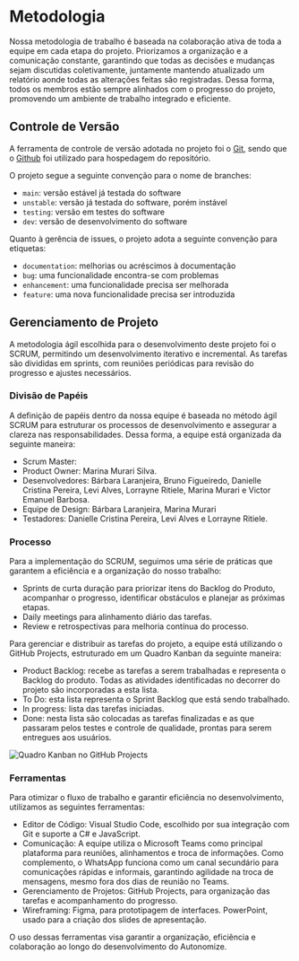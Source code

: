 
# Metodologia

Nossa metodologia de trabalho é baseada na colaboração ativa de toda a equipe em cada etapa do projeto. Priorizamos a organização e a comunicação constante, garantindo que todas as decisões e mudanças sejam discutidas coletivamente, juntamente mantendo atualizado um relatório aonde todas as alterações feitas são registradas. Dessa forma, todos os membros estão sempre alinhados com o progresso do projeto, promovendo um ambiente de trabalho integrado e eficiente.


## Controle de Versão

A ferramenta de controle de versão adotada no projeto foi o
[Git](https://git-scm.com/), sendo que o [Github](https://github.com)
foi utilizado para hospedagem do repositório.

O projeto segue a seguinte convenção para o nome de branches:

- `main`: versão estável já testada do software
- `unstable`: versão já testada do software, porém instável
- `testing`: versão em testes do software
- `dev`: versão de desenvolvimento do software

Quanto à gerência de issues, o projeto adota a seguinte convenção para
etiquetas:

- `documentation`: melhorias ou acréscimos à documentação
- `bug`: uma funcionalidade encontra-se com problemas
- `enhancement`: uma funcionalidade precisa ser melhorada
- `feature`: uma nova funcionalidade precisa ser introduzida

## Gerenciamento de Projeto

A metodologia ágil escolhida para o desenvolvimento deste projeto foi o SCRUM, permitindo um desenvolvimento iterativo e incremental. As tarefas são divididas em sprints, com reuniões periódicas para revisão do progresso e ajustes necessários.

### Divisão de Papéis

A definição de papéis dentro da nossa equipe é baseada no método ágil SCRUM para estruturar os processos de desenvolvimento e assegurar a clareza nas responsabilidades. Dessa forma, a equipe está organizada da seguinte maneira:

* Scrum Master: 
* Product Owner: Marina Murari Silva.
* Desenvolvedores: Bárbara Laranjeira, Bruno Figueiredo, Danielle Cristina Pereira, Levi Alves, Lorrayne Ritiele, Marina Murari e Victor Emanuel Barbosa.
* Equipe de Design: Bárbara Laranjeira, Marina Murari 
* Testadores: Danielle Cristina Pereira, Levi Alves e Lorrayne Ritiele.

### Processo

Para a implementação do SCRUM, seguimos uma série de práticas que garantem a eficiência e a organização do nosso trabalho:

* Sprints de curta duração para priorizar itens do Backlog do Produto, acompanhar o progresso, identificar obstáculos e planejar as próximas etapas.
* Daily meetings para alinhamento diário das tarefas.
* Review e retrospectivas para melhoria contínua do processo.

Para gerenciar e distribuir as tarefas do projeto, a equipe está utilizando o GitHub Projects, estruturado em um Quadro Kanban da seguinte maneira:

* Product Backlog: recebe as tarefas a serem trabalhadas e representa o Backlog do produto. Todas as atividades identificadas no decorrer do projeto são incorporadas a esta lista.
* To Do: esta lista representa o Sprint Backlog que está sendo trabalhado.
* In progress: lista das tarefas iniciadas.
* Done: nesta lista são colocadas as tarefas finalizadas e as que passaram pelos testes e controle de qualidade, prontas para serem entregues aos usuários.

 ![Quadro Kanban no GitHub Projects](https://github.com/ICEI-PUC-Minas-PMV-ADS/pmv-ads-2025-1-e2-proj-int-t3-autonomize/blob/main/docs/img/quadroKanban.png?raw=true)


### Ferramentas

Para otimizar o fluxo de trabalho e garantir eficiência no desenvolvimento, utilizamos as seguintes ferramentas:

* Editor de Código: Visual Studio Code, escolhido por sua integração com Git e suporte a C# e JavaScript.
* Comunicação: A equipe utiliza o Microsoft Teams como principal plataforma para reuniões, alinhamentos e troca de informações. Como complemento, o WhatsApp funciona como um canal secundário para comunicações rápidas e informais, garantindo agilidade na troca de mensagens, mesmo fora dos dias de reunião no Teams.
* Gerenciamento de Projetos: GitHub Projects, para organização das tarefas e acompanhamento do progresso.
* Wireframing: Figma, para prototipagem de interfaces. PowerPoint, usado para a criação dos slides de apresentação.

O uso dessas ferramentas visa garantir a organização, eficiência e colaboração ao longo do desenvolvimento do Autonomize.




